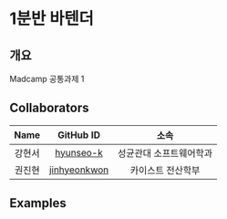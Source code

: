 # 1분반 바텐더
## 개요
Madcamp 공통과제 1 

## Collaborators
|Name|                    GitHub ID                    |        소속        |
|:---:|:-----------------------------------------------:|:------------------:|
|강현서|    [hyunseo-k](https://github.com/hyunseo-k)    | 성균관대 소프트웨어학과 |
|권진현|    [jinhyeonkwon](https://github.com/jinhyeonkwon)    | 카이스트 전산학부 |

## Examples


